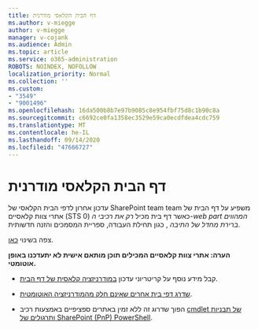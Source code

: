 ```yaml
---
title: דף הבית הקלאסי מודרנית
ms.author: v-miegge
author: v-miegge
manager: v-cojank
ms.audience: Admin
ms.topic: article
ms.service: o365-administration
ROBOTS: NOINDEX, NOFOLLOW
localization_priority: Normal
ms.collection: ''
ms.custom:
- "3549"
- "9001496"
ms.openlocfilehash: 16da500b8b7e97b9085c8e954fbf75d8c1b90c8a
ms.sourcegitcommit: c6692ce0fa1358ec3529e59ca0ecdfdea4cdc759
ms.translationtype: MT
ms.contentlocale: he-IL
ms.lasthandoff: 09/14/2020
ms.locfileid: "47666727"
---
```

# <a name="modernize-the-classic-home-page"></a>דף הבית הקלאסי מודרנית

עדכון אחרון לדפי הבית הקלאסי של SharePoint team team משפיע על דף הבית של אתרי צוות קלאסיים (STS 0) כאשר דף בית מכיל *רק את רכיבי ה-web part המהווים ברירת מחדל של התיבה* , כגון תחילת העבודה, ספריית המסמכים והזנה חדשותית.

צפה בשינוי [כאן](https://docs.microsoft.com/sharepoint/sharepointonline/media/homepage-upgrade-gif.gif). 

**הערה: אתרי צוות קלאסיים המכילים תוכן מותאם אישית לא יתעדכנו באופן אוטומטי.**

* קבל מידע נוסף על קריטריוני עדכון [במודרניזציה קלאסית של דף הבית](https://docs.microsoft.com/sharepoint/disable-auto-modernization-classic-home-pages#why-update-classic-team-site-home-pages-to-modern).

* [שדרג דפי בית אחרים שאינם חלק מהמודרניזציה האוטומטית](https://docs.microsoft.com/sharepoint/dev/transform/modernize-userinterface-site-pages).

* הפוך שדרוג זה ללא זמין באתרים ספציפיים באמצעות רכיב [cmdlet של תבניות ותרגולים של SharePoint (PnP) PowerShell](https://docs.microsoft.com/powershell/sharepoint/sharepoint-pnp/sharepoint-pnp-cmdlets).
